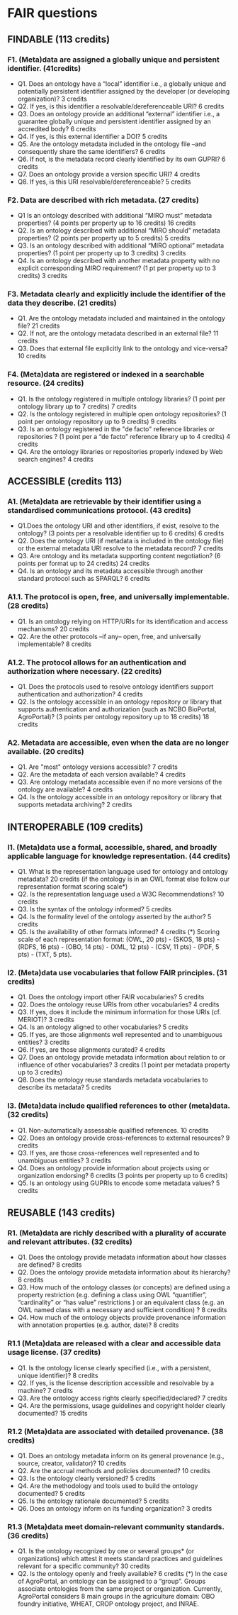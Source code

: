 # FAIR questions

## FINDABLE (113 credits)

### F1. (Meta)data are assigned a globally unique and persistent identifier.  (41credits)
- Q1. Does an ontology have a “local” identifier i.e., a globally unique and potentially persistent identifier assigned by the developer (or developing organization)? 3 credits
- Q2. If yes, is this identifier a resolvable/dereferenceable URI? 6 credits 	
- Q3. Does an ontology provide an additional “external” identifier i.e., a guarantee globally unique and persistent identifier assigned by an accredited body? 6 credits 
- Q4. If yes, is this external identifier a DOI? 	5 credits 
- Q5. Are the ontology metadata included in the ontology file –and consequently share the same identifiers? 6 credits 
- Q6. If not, is the metadata record clearly identified by its own GUPRI? 6 credits
- Q7. Does an ontology provide a version specific URI? 4 credits 	
- Q8. If yes, is this URI resolvable/dereferenceable? 5 credits

### F2. Data are described with rich metadata. (27 credits)  
- Q1 Is an ontology described with additional “MIRO must” metadata properties? (4 points per property up to 16 credits) 16 credits 
- Q2. Is an ontology described with additional “MIRO should” metadata properties? (2 points per property up to 5 credits) 5 credits 
- Q3. Is an ontology described with additional “MIRO optional” metadata properties? (1 point per property up to 3 credits) 3 credits 
- Q4. Is an ontology described with another metadata property with no explicit corresponding MIRO requirement? 	(1 pt per property up to 3 credits) 3 credits

### F3. Metadata clearly and explicitly include the identifier of the data they describe. (21 credits)  
- Q1. Are the ontology metadata included and maintained in the ontology file? 21 credits
- Q2. If not, are the ontology metadata described in an external file? 11 credits
- Q3. Does that external file explicitly link to the ontology and vice-versa? 	10 credits

### F4. (Meta)data are registered or indexed in a searchable resource. (24 credits)
- Q1. Is the ontology registered in multiple ontology libraries? (1 point per ontology library up to 7 credits) 7 credits
- Q2. Is the ontology registered in multiple open ontology repositories? (1 point per ontology repository up to 9 credits) 	9 credits
- Q3. Is an ontology registered in the "de facto" reference libraries or repositories ? (1 point per a “de facto” reference library up to 4 credits) 	4 credits
- Q4. Are the ontology libraries or repositories properly indexed by Web search engines? 4 credits

## ACCESSIBLE (credits 113)

### A1. (Meta)data are retrievable by their identifier using a standardised communications protocol. (43 credits)
- Q1.Does the ontology URI and other identifiers, if exist, resolve to the ontology? (3 points per a resolvable identifier up to 6 credits) 6 credits
- Q2. Does the ontology URI (if metadata is included in the ontology file) or the external metadata URI resolve to the metadata record? 7 credits
- Q3. Are ontology and its metadata supporting content negotiation? (6 points per format up to 24 credits) 24 credits
- Q4. Is an ontology and its metadata accessible through another standard protocol such as SPARQL? 6 credits

### A1.1.  The protocol is open, free, and universally implementable. (28 credits)
- Q1. Is an ontology relying on HTTP/URIs for its identification and access mechanisms? 20 credits 
- Q2. Are the other protocols –if any– open, free, and universally implementable? 8 credits

### A1.2. The protocol allows for an authentication and authorization where necessary. (22 credits)
- Q1. Does the protocols used to resolve ontology identifiers support authentication and authorization? 4 credits
- Q2. Is the ontology accessible in an ontology repository or library that supports authentication and authorization (such as NCBO BioPortal, AgroPortal)?  (3 points per ontology repository up to 18 credits) 18 credits

### A2. Metadata are accessible, even when the data are no longer available. (20 credits)
- Q1. Are "most" ontology versions accessible? 7 credits
- Q2. Are the metadata of each version available? 4 credits 
- Q3. Are ontology metadata accessible even if no more versions of the ontology are available? 4 credits
- Q4. Is the ontology accessible in an ontology repository or library that supports metadata archiving? 2 credits

## INTEROPERABLE (109 credits)

### I1. (Meta)data use a formal, accessible, shared, and broadly applicable language for knowledge representation. (44 credits)
- Q1. What is the representation language used for ontology and ontology metadata? 20 credits (if the ontology is in an OWL format else follow our representation format scoring scale*)
- Q2. Is the representation language used a W3C Recommendations? 10 credits
- Q3. Is the syntax of the ontology informed? 5 credits
- Q4. Is the formality level of the ontology asserted by the author? 5 credits
- Q5. Is the availability of other formats informed? 4 credits
(*) Scoring scale of each representation format: (OWL, 20 pts) - (SKOS, 18 pts) - (RDFS, 16 pts) - (OBO, 14 pts) - (XML, 12 pts) - (CSV, 11 pts) - (PDF, 5 pts) - (TXT, 5 pts).

### I2. (Meta)data use vocabularies that follow FAIR principles. (31 credits)
- Q1. Does the ontology import other FAIR vocabularies? 5 credits
- Q2. Does the ontology reuse URIs from other vocabularies? 4 credits
- Q3. If yes, does it include the minimum information for those URIs (cf. MERIOT)? 3 credits
- Q4. Is an ontology aligned to other vocabularies? 5 credits
- Q5. If yes, are those alignments well represented and to unambiguous entities? 3 credits
- Q6. If yes, are those alignments curated? 4 credits
- Q7. Does an ontology provide metadata information about relation to or influence of other vocabularies? 3 credits (1 point per metadata property up to 3 credits)
- Q8. Does the ontology reuse standards metadata vocabularies to describe its metadata? 5 credits

### I3. (Meta)data include qualified references to other (meta)data. (32 credits)
- Q1. Non-automatically assessable qualified references. 10 credits 
- Q2. Does an ontology provide cross-references to external resources? 9 credits 
- Q3. If yes, are those cross-references well represented and to unambiguous entities? 3 credits 
- Q4. Does an ontology provide information about projects using or organization endorsing? 6 credits (3 points per property up to 6 credits)
- Q5. Is an ontology using GUPRIs to encode some metadata values? 5 credits 

## REUSABLE (143 credits)
### R1. (Meta)data are richly described with a plurality of accurate and relevant attributes. (32 credits)
- Q1. Does the ontology provide metadata information about how classes are defined? 8 credits
- Q2. Does the ontology provide metadata information about its hierarchy? 8 credits
- Q3. How much of the ontology classes (or concepts) are defined using a property restriction (e.g. defining a class using OWL “quantifier”, “cardinality” or “has value” restrictions ) or an equivalent class (e.g. an OWL named class with a necessary and sufficient condition) ? 8 credits
- Q4. How much of the ontology objects provide provenance information with annotation properties (e.g. author, date)? 8 credits 

### R1.1 (Meta)data are released with a clear and accessible data usage license. (37 credits)
- Q1. Is the ontology license clearly specified (i.e., with a persistent, unique identifier)? 8 credits
- Q2. If yes, is the license description accessible and resolvable by a machine? 7 credits
- Q3. Are the ontology access rights clearly specified/declared? 7 credits
- Q4. Are the permissions, usage guidelines and copyright holder clearly documented? 15 credits

### R1.2 (Meta)data are associated with detailed provenance. (38 credits)
- Q1. Does an ontology metadata inform on its general provenance (e.g., source, creator, validator)? 10 credits 
- Q2. Are the accrual methods and policies documented? 10 credits 
- Q3. Is the ontology clearly versioned? 5 credits
- Q4. Are the methodology and tools used to build the ontology documented? 5 credits
- Q5. Is the ontology rationale documented? 5 credits
- Q6. Does an ontology inform on its funding organization? 3 credits

### R1.3 (Meta)data meet domain-relevant community standards. (36 credits)
- Q1. Is the ontology recognized by one or several groups* (or organizations) which attest it meets standard practices and guidelines relevant for a specific community? 30 credits
- Q2. Is the ontology openly and freely available?  6 credits
(*) In the case of AgroPortal, an ontology can be assigned to a “group”. Groups associate ontologies from the same project or organization. Currently, AgroPortal considers 8 main groups in the agriculture domain: OBO foundry initiative, WHEAT, CROP ontology project, and INRAE. 













